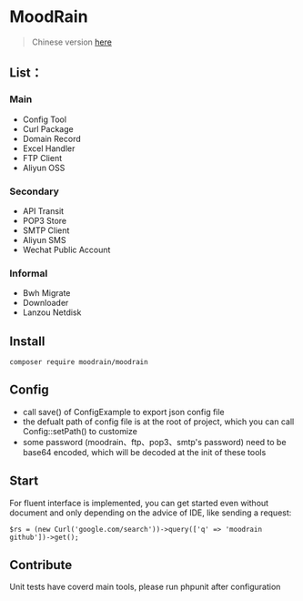 MoodRain
==========

> Chinese version [here](https://github.com/moodrain/moodrain/README_CN.md)

## List：

### Main

* Config Tool
* Curl Package
* Domain Record
* Excel Handler
* FTP Client
* Aliyun OSS

### Secondary

* API Transit
* POP3 Store
* SMTP Client
* Aliyun SMS
* Wechat Public Account

### Informal

* Bwh Migrate
* Downloader
* Lanzou Netdisk

## Install

	composer require moodrain/moodrain

## Config

* call save() of ConfigExample to export json config file
* the defualt path of config file is at the root of project, which you can call Config::setPath() to customize
* some password (moodrain、ftp、pop3、smtp's password) need to be base64 encoded, which will be decoded at the init of these tools


## Start

For fluent interface is implemented, you can get started even without document and only depending on the advice of IDE, like sending a request: 

	$rs = (new Curl('google.com/search'))->query(['q' => 'moodrain github'])->get();

## Contribute

Unit tests have coverd main tools, please run phpunit after configuration